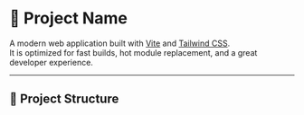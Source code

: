 # 🚀 Project Name

A modern web application built with [Vite](https://vitejs.dev/) and [Tailwind CSS](https://tailwindcss.com/).  
It is optimized for fast builds, hot module replacement, and a great developer experience.

---

## 📂 Project Structure
